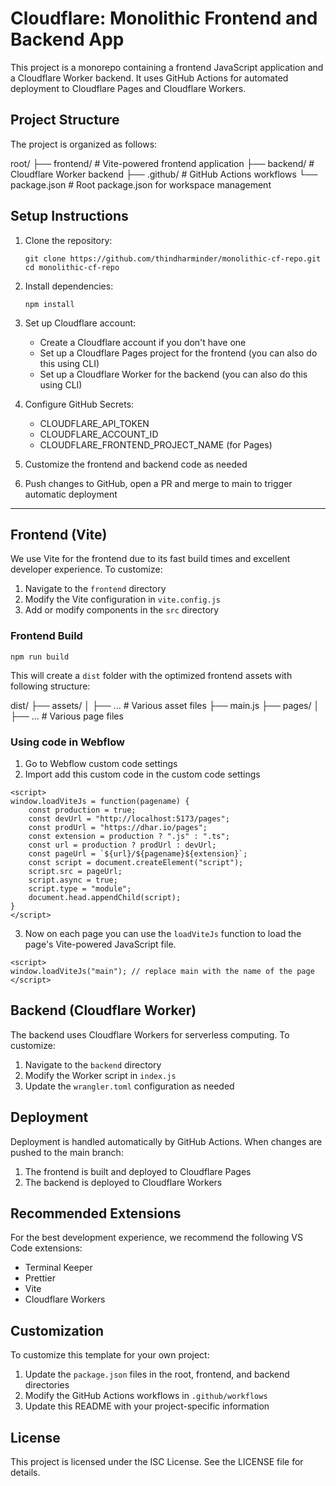 # Cloudflare: Monolithic Frontend and Backend App

This project is a monorepo containing a frontend JavaScript application and a Cloudflare Worker backend. It uses GitHub Actions for automated deployment to Cloudflare Pages and Cloudflare Workers.

## Project Structure

The project is organized as follows:

root/
├── frontend/ # Vite-powered frontend application
├── backend/ # Cloudflare Worker backend
├── .github/ # GitHub Actions workflows
└── package.json # Root package.json for workspace management

## Setup Instructions

1. Clone the repository:

   ```
   git clone https://github.com/thindharminder/monolithic-cf-repo.git
   cd monolithic-cf-repo
   ```

2. Install dependencies:

   ```
   npm install
   ```

3. Set up Cloudflare account:

   - Create a Cloudflare account if you don't have one
   - Set up a Cloudflare Pages project for the frontend (you can also do this using CLI)
   - Set up a Cloudflare Worker for the backend (you can also do this using CLI)

4. Configure GitHub Secrets:

   - CLOUDFLARE_API_TOKEN
   - CLOUDFLARE_ACCOUNT_ID
   - CLOUDFLARE_FRONTEND_PROJECT_NAME (for Pages)

5. Customize the frontend and backend code as needed

6. Push changes to GitHub, open a PR and merge to main to trigger automatic deployment

---

## Frontend (Vite)

We use Vite for the frontend due to its fast build times and excellent developer experience. To customize:

1. Navigate to the `frontend` directory
2. Modify the Vite configuration in `vite.config.js`
3. Add or modify components in the `src` directory

### Frontend Build

```
npm run build
```

This will create a `dist` folder with the optimized frontend assets with following structure:

dist/
├── assets/
│ ├── ... # Various asset files
├── main.js
├── pages/
│ ├── ... # Various page files

### Using code in Webflow

1. Go to Webflow custom code settings
2. Import add this custom code in the custom code settings

```
<script>
window.loadViteJs = function(pagename) {
    const production = true;
    const devUrl = "http://localhost:5173/pages";
    const prodUrl = "https://dhar.io/pages";
    const extension = production ? ".js" : ".ts";
    const url = production ? prodUrl : devUrl;
    const pageUrl = `${url}/${pagename}${extension}`;
    const script = document.createElement("script");
    script.src = pageUrl;
    script.async = true;
    script.type = "module";
    document.head.appendChild(script);
}
</script>
```

3. Now on each page you can use the `loadViteJs` function to load the page's Vite-powered JavaScript file.

```
<script>
window.loadViteJs("main"); // replace main with the name of the page
</script>
```

## Backend (Cloudflare Worker)

The backend uses Cloudflare Workers for serverless computing. To customize:

1. Navigate to the `backend` directory
2. Modify the Worker script in `index.js`
3. Update the `wrangler.toml` configuration as needed

## Deployment

Deployment is handled automatically by GitHub Actions. When changes are pushed to the main branch:

1. The frontend is built and deployed to Cloudflare Pages
2. The backend is deployed to Cloudflare Workers

## Recommended Extensions

For the best development experience, we recommend the following VS Code extensions:

- Terminal Keeper
- Prettier
- Vite
- Cloudflare Workers

## Customization

To customize this template for your own project:

1. Update the `package.json` files in the root, frontend, and backend directories
2. Modify the GitHub Actions workflows in `.github/workflows`
3. Update this README with your project-specific information

## License

This project is licensed under the ISC License. See the LICENSE file for details.
